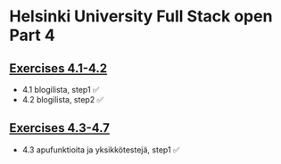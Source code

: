 # Helsinki University Full Stack open Part 4

## [Exercises 4.1-4.2](https://fullstackopen.com/osa4/sovelluksen_rakenne_ja_testauksen_alkeet#tehtavat-4-1-4-2)

- 4.1 blogilista, step1 ✅
- 4.2 blogilista, step2 ✅

## [Exercises 4.3-4.7](https://fullstackopen.com/osa4/sovelluksen_rakenne_ja_testauksen_alkeet#tehtavat-4-3-4-7)
- 4.3 apufunktioita ja yksikkötestejä, step1 ✅

